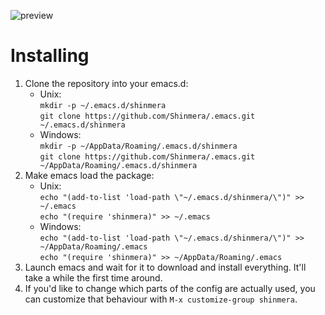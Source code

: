 ![preview](https://filebox.tymoon.eu//file/TWpjNE5BPT0=)

# Installing
1. Clone the repository into your emacs.d:
   * Unix:  
     `mkdir -p ~/.emacs.d/shinmera`  
     `git clone https://github.com/Shinmera/.emacs.git ~/.emacs.d/shinmera`
   * Windows:  
     `mkdir -p ~/AppData/Roaming/.emacs.d/shinmera`  
     `git clone https://github.com/Shinmera/.emacs.git ~/AppData/Roaming/.emacs.d/shinmera`
2. Make emacs load the package:
   * Unix:  
     `echo "(add-to-list 'load-path \"~/.emacs.d/shinmera/\")" >> ~/.emacs`  
     `echo "(require 'shinmera)" >> ~/.emacs`
   * Windows:  
     `echo "(add-to-list 'load-path \"~/.emacs.d/shinmera/\")" >> ~/AppData/Roaming/.emacs`  
     `echo "(require 'shinmera)" >> ~/AppData/Roaming/.emacs`
3. Launch emacs and wait for it to download and install everything. It'll take a while the first time around.
4. If you'd like to change which parts of the config are actually used, you can customize that behaviour with `M-x customize-group shinmera`.
